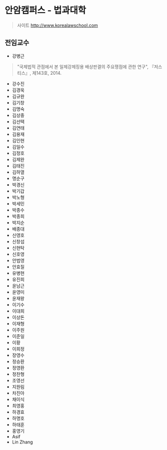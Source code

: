 # 안암캠퍼스 - 법과대학
>사이트 http://www.korealawschool.com

## 전임교수 <br />
- 강병근<br />
>"국제법적 관점에서 본 일제강제징용 배상판결의 주요쟁점에 관한 연구", 『저스티스』, 제143호, 2014.

- 강수진 
- 김경욱 
- 김규완 
- 김기창 
- 김명숙
- 김상중 
- 김선택 
- 김연태 
- 김용재 
- 김인현 
- 김일수 
- 김정호 
- 김제완 
- 김태진 
- 김하열 
- 명순구 
- 박경신 
- 박기갑 
- 박노형 
- 박세민 
- 박종수 
- 박종희 
- 박지순 
- 배종대 
- 신영호 
- 신창섭 
- 신현탁 
- 신호영 
- 안법영 
- 안효질 
- 유병현 
- 유진희 
- 윤남근 
- 윤영미 
- 윤재왕 
- 이기수 
- 이대희 
- 이상돈 
- 이재형 
- 이주원 
- 이준일 
- 이황 
- 이희정 
- 장영수 
- 정승환 
- 정영환 
- 정찬형 
- 조영선 
- 지원림 
- 차진아 
- 채이식 
- 최영홍 
- 하경효 
- 하명호 
- 하태훈 
- 홍영기 
- Asif 
- Lin Zhang


